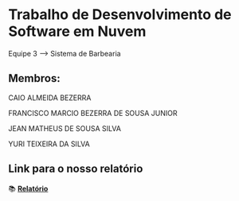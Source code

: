 # Trabalho de Desenvolvimento de Software em Nuvem
Equipe 3 --> Sistema de Barbearia
## Membros:
CAIO ALMEIDA BEZERRA

FRANCISCO MARCIO BEZERRA DE SOUSA JUNIOR

JEAN MATHEUS DE SOUSA SILVA

YURI TEIXEIRA DA SILVA

## Link para o nosso relatório
:books: **[Relatório](https://docs.google.com/document/d/1WCgXI_y8R8j4On9iTh6RAOYLr4VdIkT7R8LHtsUEV9I/edit?tab=t.0)**
